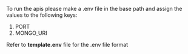 To run the apis please make a .env file in the base path and assign the values to the following keys:

1. PORT
2. MONGO_URI

Refer to **template.env** file for the .env file format
